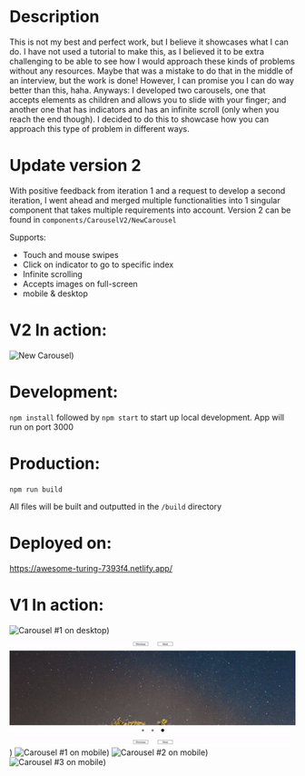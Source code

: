# Description

This is not my best and perfect work, but I believe it showcases what I can do. I have not used a tutorial to make this, as I believed
it to be extra challenging to be able to see how I would approach these kinds of problems without any resources. Maybe that was a mistake
to do that in the middle of an interview, but the work is done! However, I can promise you I can do way better than this, haha. Anyways:
I developed two carousels, one that accepts elements as children and allows you to slide with your finger; and another one that
has indicators and has an infinite scroll (only when you reach the end though). I decided to do this to showcase how you can approach
this type of problem in different ways.

# Update version 2

With positive feedback from iteration 1 and a request to develop a second iteration, I went ahead and
merged multiple functionalities into 1 singular component that takes multiple requirements into account.
Version 2 can be found in `components/CarouselV2/NewCarousel`

Supports:

- Touch and mouse swipes
- Click on indicator to go to specific index
- Infinite scrolling
- Accepts images on full-screen
- mobile & desktop

# V2 In action:

![New Carousel](v2.gif))

# Development:

`npm install` followed by `npm start` to start up local development. App will run on port 3000

# Production:

`npm run build`

All files will be built and outputted in the `/build` directory

# Deployed on:

https://awesome-turing-7393f4.netlify.app/

# V1 In action:

![Carousel #1 on desktop](carousel-1-desktop.gif))
![Carousel #3 on desktop](carousel-3-desktop.gif))
![Carousel #1 on mobile](carousel-1-mobile.gif))
![Carousel #2 on mobile](carousel-2-mobile.gif))
![Carousel #3 on mobile](carousel-3-mobile.gif))
